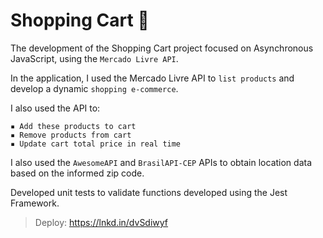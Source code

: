 
# Shopping Cart 🛒

The development of the Shopping Cart project focused on Asynchronous JavaScript, using the ``Mercado Livre API``.

In the application, I used the Mercado Livre API to ``list products`` and develop a dynamic ``shopping e-commerce``.

I also used the API to:

```
▪️ Add these products to cart
▪️ Remove products from cart
▪️ Update cart total price in real time
```

I also used the ``AwesomeAPI`` and ``BrasilAPI-CEP`` APIs to obtain location data based on the informed zip code.

Developed unit tests to validate functions developed using the Jest Framework.


> Deploy: https://lnkd.in/dvSdiwyf


